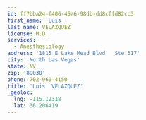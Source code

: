 ```yaml
---
id: ff7bba24-f406-45a6-98db-dd8cffd82cc3
first_name: 'Luis '
last_name: VELAZQUEZ
license: M.D.
services:
  - Anesthesiology
address: '1815 E Lake Mead Blvd   Ste 317'
city: 'North Las Vegas'
state: NV
zip: '89030'
phone: 702-960-4150
title: 'Luis  VELAZQUEZ'
_geoloc:
  lng: -115.12318
  lat: 36.206419
---
```

